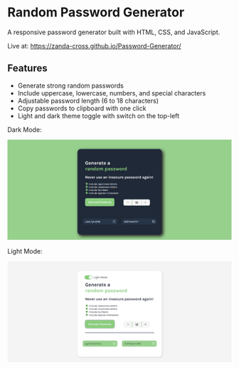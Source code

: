 # Random Password Generator

A responsive password generator built with HTML, CSS, and JavaScript.

Live at: https://zanda-cross.github.io/Password-Generator/

## Features

- Generate strong random passwords
- Include uppercase, lowercase, numbers, and special characters
- Adjustable password length (6 to 18 characters)
- Copy passwords to clipboard with one click
- Light and dark theme toggle with switch on the top-left

Dark Mode:

![image alt](https://github.com/zanda-cross/Password-Generator/blob/main/images/Screenshot%202025-06-02%20164240.png?raw=true)

Light Mode:

![image alt](https://github.com/zanda-cross/Password-Generator/blob/main/images/Screenshot%202025-06-02%20174619.png?raw=true)


